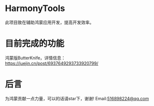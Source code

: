 # HarmonyTools
此项目致在辅助鸿蒙应用开发，提高开发效率。

# 目前完成的功能
鸿蒙版ButterKnife，详情信息：https://juejin.cn/post/6937649293733920799/

# 后言
为鸿蒙贡献一点力量，可以的话请star下，谢谢!
Email:516898224@qq.com
